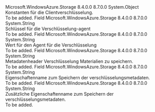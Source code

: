 <Type Name="Constants+EncryptionConstants" FullName="Microsoft.WindowsAzure.Storage.Shared.Protocol.Constants+EncryptionConstants">
  <TypeSignature Language="C#" Value="public static class Constants.EncryptionConstants" />
  <TypeSignature Language="ILAsm" Value=".class nested public auto ansi abstract sealed beforefieldinit Constants/EncryptionConstants extends System.Object" />
  <TypeSignature Language="DocId" Value="T:Microsoft.WindowsAzure.Storage.Shared.Protocol.Constants.EncryptionConstants" />
  <TypeSignature Language="VB.NET" Value="Public Class Constants.EncryptionConstants" />
  <TypeSignature Language="F#" Value="type Constants.EncryptionConstants = class" />
  <AssemblyInfo>
    <AssemblyName>Microsoft.WindowsAzure.Storage</AssemblyName>
    <AssemblyVersion>8.4.0.0</AssemblyVersion>
    <AssemblyVersion>8.7.0.0</AssemblyVersion>
  </AssemblyInfo>
  <Base>
    <BaseTypeName>System.Object</BaseTypeName>
  </Base>
  <Interfaces />
  <Docs>
    <summary>
            Konstanten für die Clientverschlüsselung.
            </summary>
    <remarks>To be added.</remarks>
  </Docs>
  <Members>
    <Member MemberName="AgentMetadataKey">
      <MemberSignature Language="C#" Value="public const string AgentMetadataKey;" />
      <MemberSignature Language="ILAsm" Value=".field public static literal string AgentMetadataKey" />
      <MemberSignature Language="DocId" Value="F:Microsoft.WindowsAzure.Storage.Shared.Protocol.Constants.EncryptionConstants.AgentMetadataKey" />
      <MemberSignature Language="VB.NET" Value="Public Const AgentMetadataKey As String " />
      <MemberSignature Language="F#" Value="val mutable AgentMetadataKey : string" Usage="Microsoft.WindowsAzure.Storage.Shared.Protocol.Constants.EncryptionConstants.AgentMetadataKey" />
      <MemberType>Field</MemberType>
      <AssemblyInfo>
        <AssemblyName>Microsoft.WindowsAzure.Storage</AssemblyName>
        <AssemblyVersion>8.4.0.0</AssemblyVersion>
        <AssemblyVersion>8.7.0.0</AssemblyVersion>
      </AssemblyInfo>
      <ReturnValue>
        <ReturnType>System.String</ReturnType>
      </ReturnValue>
      <Docs>
        <summary>
            Schlüssel für die Verschlüsselung-agent
            </summary>
        <remarks>To be added.</remarks>
      </Docs>
    </Member>
    <Member MemberName="AgentMetadataValue">
      <MemberSignature Language="C#" Value="public const string AgentMetadataValue;" />
      <MemberSignature Language="ILAsm" Value=".field public static literal string AgentMetadataValue" />
      <MemberSignature Language="DocId" Value="F:Microsoft.WindowsAzure.Storage.Shared.Protocol.Constants.EncryptionConstants.AgentMetadataValue" />
      <MemberSignature Language="VB.NET" Value="Public Const AgentMetadataValue As String " />
      <MemberSignature Language="F#" Value="val mutable AgentMetadataValue : string" Usage="Microsoft.WindowsAzure.Storage.Shared.Protocol.Constants.EncryptionConstants.AgentMetadataValue" />
      <MemberType>Field</MemberType>
      <AssemblyInfo>
        <AssemblyName>Microsoft.WindowsAzure.Storage</AssemblyName>
        <AssemblyVersion>8.4.0.0</AssemblyVersion>
        <AssemblyVersion>8.7.0.0</AssemblyVersion>
      </AssemblyInfo>
      <ReturnValue>
        <ReturnType>System.String</ReturnType>
      </ReturnValue>
      <Docs>
        <summary>
            Wert für den Agent für die Verschlüsselung
            </summary>
        <remarks>To be added.</remarks>
      </Docs>
    </Member>
    <Member MemberName="BlobEncryptionData">
      <MemberSignature Language="C#" Value="public const string BlobEncryptionData;" />
      <MemberSignature Language="ILAsm" Value=".field public static literal string BlobEncryptionData" />
      <MemberSignature Language="DocId" Value="F:Microsoft.WindowsAzure.Storage.Shared.Protocol.Constants.EncryptionConstants.BlobEncryptionData" />
      <MemberSignature Language="VB.NET" Value="Public Const BlobEncryptionData As String " />
      <MemberSignature Language="F#" Value="val mutable BlobEncryptionData : string" Usage="Microsoft.WindowsAzure.Storage.Shared.Protocol.Constants.EncryptionConstants.BlobEncryptionData" />
      <MemberType>Field</MemberType>
      <AssemblyInfo>
        <AssemblyName>Microsoft.WindowsAzure.Storage</AssemblyName>
        <AssemblyVersion>8.4.0.0</AssemblyVersion>
        <AssemblyVersion>8.7.0.0</AssemblyVersion>
      </AssemblyInfo>
      <ReturnValue>
        <ReturnType>System.String</ReturnType>
      </ReturnValue>
      <Docs>
        <summary>
            Metadatenheader Verschlüsselung Materialien zu speichern.
            </summary>
        <remarks>To be added.</remarks>
      </Docs>
    </Member>
    <Member MemberName="TableEncryptionKeyDetails">
      <MemberSignature Language="C#" Value="public const string TableEncryptionKeyDetails;" />
      <MemberSignature Language="ILAsm" Value=".field public static literal string TableEncryptionKeyDetails" />
      <MemberSignature Language="DocId" Value="F:Microsoft.WindowsAzure.Storage.Shared.Protocol.Constants.EncryptionConstants.TableEncryptionKeyDetails" />
      <MemberSignature Language="VB.NET" Value="Public Const TableEncryptionKeyDetails As String " />
      <MemberSignature Language="F#" Value="val mutable TableEncryptionKeyDetails : string" Usage="Microsoft.WindowsAzure.Storage.Shared.Protocol.Constants.EncryptionConstants.TableEncryptionKeyDetails" />
      <MemberType>Field</MemberType>
      <AssemblyInfo>
        <AssemblyName>Microsoft.WindowsAzure.Storage</AssemblyName>
        <AssemblyVersion>8.4.0.0</AssemblyVersion>
        <AssemblyVersion>8.7.0.0</AssemblyVersion>
      </AssemblyInfo>
      <ReturnValue>
        <ReturnType>System.String</ReturnType>
      </ReturnValue>
      <Docs>
        <summary>
            Eigenschaftenname zum Speichern der verschlüsselungsmetadaten.
            </summary>
        <remarks>To be added.</remarks>
      </Docs>
    </Member>
    <Member MemberName="TableEncryptionPropertyDetails">
      <MemberSignature Language="C#" Value="public const string TableEncryptionPropertyDetails;" />
      <MemberSignature Language="ILAsm" Value=".field public static literal string TableEncryptionPropertyDetails" />
      <MemberSignature Language="DocId" Value="F:Microsoft.WindowsAzure.Storage.Shared.Protocol.Constants.EncryptionConstants.TableEncryptionPropertyDetails" />
      <MemberSignature Language="VB.NET" Value="Public Const TableEncryptionPropertyDetails As String " />
      <MemberSignature Language="F#" Value="val mutable TableEncryptionPropertyDetails : string" Usage="Microsoft.WindowsAzure.Storage.Shared.Protocol.Constants.EncryptionConstants.TableEncryptionPropertyDetails" />
      <MemberType>Field</MemberType>
      <AssemblyInfo>
        <AssemblyName>Microsoft.WindowsAzure.Storage</AssemblyName>
        <AssemblyVersion>8.4.0.0</AssemblyVersion>
        <AssemblyVersion>8.7.0.0</AssemblyVersion>
      </AssemblyInfo>
      <ReturnValue>
        <ReturnType>System.String</ReturnType>
      </ReturnValue>
      <Docs>
        <summary>
            Zusätzliche Eigenschaftenname zum Speichern der verschlüsselungsmetadaten.
            </summary>
        <remarks>To be added.</remarks>
      </Docs>
    </Member>
  </Members>
</Type>